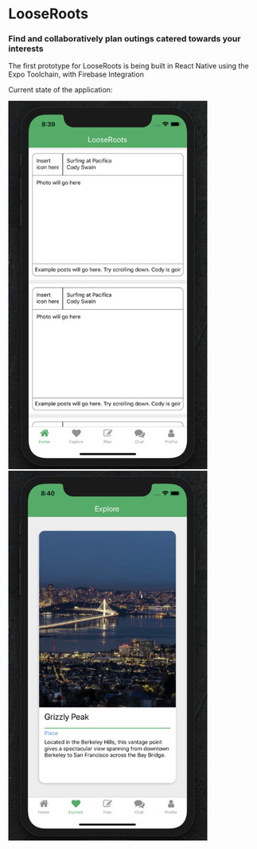 # LooseRoots
### Find and collaboratively plan outings catered towards your interests

The first prototype for LooseRoots is being built in React Native using the Expo Toolchain, with Firebase Integration

Current state of the application:

<p float="left">
  <img src="https://github.com/looseroots/RN-Firebase-App/blob/master/README_ASSETS/home_screen.png" alt="alt text" width="400">
  <img src="https://github.com/looseroots/RN-Firebase-App/blob/master/README_ASSETS/explore_screen.png" alt="alt text" width="400">
</p>
